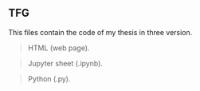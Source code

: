 ## TFG
This files contain the code of my thesis in three version.
>HTML (web page).

>Jupyter sheet (.ipynb).

>Python (.py).
